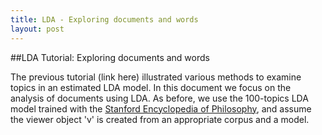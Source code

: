 ```yaml
--- 
title: LDA - Exploring documents and words
layout: post
---
```


##LDA Tutorial: Exploring documents and words

The previous tutorial (link here) illustrated various methods to examine topics in an estimated LDA model. 
In this document we focus on the analysis of documents using LDA.
As before, we use the 100-topics LDA model trained with the [Stanford Encyclopedia of Philosophy](http://plato.stanford.edu/), and assume the viewer object 'v' is created from an appropriate corpus and a model. 